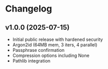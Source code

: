 # Changelog

## v1.0.0 (2025-07-15)
- Initial public release with hardened security
- Argon2id (64MB mem, 3 iters, 4 parallel)
- Passphrase confirmation
- Compression options including None
- Pathlib integration